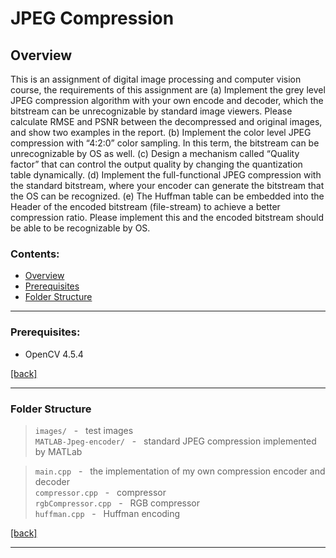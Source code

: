 # JPEG Compression

## Overview 

This is an assignment of digital image processing and computer vision course, the requirements of this assignment are (a) Implement the grey level JPEG compression algorithm with your own encode and decoder, which the bitstream can be unrecognizable by standard image viewers. Please calculate RMSE and PSNR between the decompressed and original images, and show two examples in the report. (b) Implement the color level JPEG compression with “4:2:0” color sampling. In this term, the bitstream can be unrecognizable by OS as well. (c) Design a mechanism called “Quality factor” that can control the output quality by changing the quantization table dynamically. (d) Implement the full-functional JPEG compression with the standard bitstream, where your encoder can generate the bitstream that the OS can be recognized. (e) The Huffman table can be embedded into the Header of the encoded bitstream (file-stream) to achieve a better compression ratio. Please implement this and the encoded bitstream should be able to be recognizable by OS.

### Contents:

- [Overview](#overview)
- [Prerequisites](#Prerequisites)
- [Folder Structure](#FolderStructure)

---
### Prerequisites:

- OpenCV 4.5.4

[[back]](#contents)
<br/>

---

### Folder Structure

>```images/``` &nbsp; - &nbsp; test images <br/>```MATLAB-Jpeg-encoder/``` &nbsp; - &nbsp; standard JPEG compression implemented by MATLab <br/>

>```main.cpp``` &nbsp; - &nbsp; the implementation of my own compression encoder and decoder<br/>
>```compressor.cpp``` &nbsp; - &nbsp; compressor<br/>
>```rgbCompressor.cpp``` &nbsp; - &nbsp; RGB compressor<br/>```huffman.cpp``` &nbsp; - &nbsp; Huffman encoding  <br/>

[[back]](#contents)
<br/>

---



